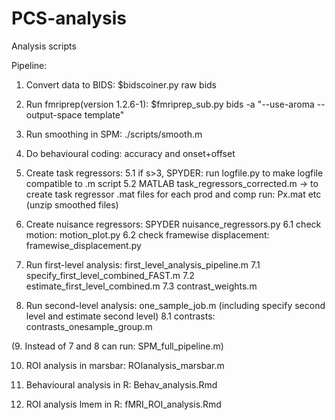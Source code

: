 # PCS-analysis
Analysis scripts

Pipeline:

1. Convert data to BIDS: $bidscoiner.py raw bids

2. Run fmriprep(version 1.2.6-1): $fmriprep_sub.py bids -a "--use-aroma --output-space template"

3. Run smoothing in SPM: ./scripts/smooth.m 

4. Do behavioural coding: accuracy and onset+offset

5. Create task regressors:
	5.1 if s>3, SPYDER: run logfile.py to make logfile compatible to .m script
	5.2 MATLAB task_regressors_corrected.m -> to create task regressor .mat files for each prod and comp run: Px.mat etc
	(unzip smoothed files)
	
6. Create nuisance regressors: SPYDER nuisance_regressors.py 
	6.1 check motion: motion_plot.py
	6.2 check framewise displacement: framewise_displacement.py

7. Run first-level analysis: first_level_analysis_pipeline.m 
	7.1 specify_first_level_combined_FAST.m
	7.2 estimate_first_level_combined.m
	7.3 contrast_weights.m

8. Run second-level analysis: one_sample_job.m (including specify second level and estimate second level)
	8.1 contrasts: contrasts_onesample_group.m

(9. Instead of 7 and 8 can run: SPM_full_pipeline.m)

10. ROI analysis in marsbar: ROIanalysis_marsbar.m

11. Behavioural analysis in R: Behav_analysis.Rmd

12. ROI analysis lmem in R: fMRI_ROI_analysis.Rmd

